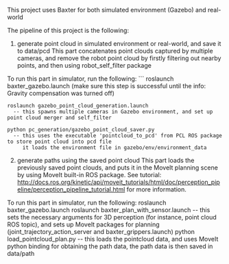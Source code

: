 This project uses Baxter for both simulated environment (Gazebo) and real-world

The pipeline of this project is the following:
1. generate point cloud in simulated environment or real-world, and save it to data/pcd
  This part concatenates point clouds captured by multiple cameras, and remove the robot point cloud
  by firstly filtering out nearby points, and then using robot_self_filter package

  To run this part in simulator, run the following:
    ```
    roslaunch baxter_gazebo.launch
    (make sure this step is successful until the info: Gravity compensation was turned off)
    
    roslaunch gazebo_point_cloud_generation.launch
      -- this spawns multiple cameras in Gazebo environment, and set up point cloud merger and self_filter      
      
    python pc_generation/gazebo_point_cloud_saver.py
      -- this uses the executable 'pointcloud_to_pcd' from PCL ROS package to store point cloud into pcd file
         it loads the environment file in gazebo/env/environment_data         
2. generate paths using the saved point cloud
  This part loads the previously saved point clouds, and puts it in the MoveIt planning scene by using
  MoveIt built-in ROS package. See tutorial:
    http://docs.ros.org/kinetic/api/moveit_tutorials/html/doc/perception_pipeline/perception_pipeline_tutorial.html
  for more information.

  To run this part in simulator, run the following:
    roslaunch baxter_gazebo.launch
    roslaunch baxter_plan_with_sensor.launch
      -- this sets the necessary arguments for 3D perception (for instance, point cloud ROS topic), and sets up
         MoveIt packages for planning (joint_trajectory_action_server and baxter_grippers.launch)
    python load_pointcloud_plan.py
      -- this loads the pointcloud data, and uses MoveIt python binding for obtaining the path data,
         the path data is then saved in data/path
